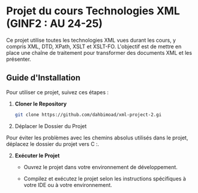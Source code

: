 # Projet du cours Technologies XML (GINF2 : AU 24-25)

Ce projet utilise toutes les technologies XML vues durant les cours, y compris XML, DTD, XPath, XSLT et  XSLT-FO. L'objectif est de mettre en place une chaîne de traitement pour transformer des documents XML et les présenter.

## Guide d'Installation

Pour utiliser ce projet, suivez ces étapes :

1. **Cloner le Repository**

   ```bash
   git clone https://github.com/dahbimoad/xml-project-2.gi
2. Déplacer le Dossier du Projet</span>

Pour éviter les problèmes avec les chemins absolus utilisés dans le projet, déplacez le dossier du projet vers C :\.
    
2.  **Exécuter le Projet**
    
    -   Ouvrez le projet dans votre environnement de développement.
        
    -   Compilez et exécutez le projet selon les instructions spécifiques à votre IDE ou à votre environnement.
